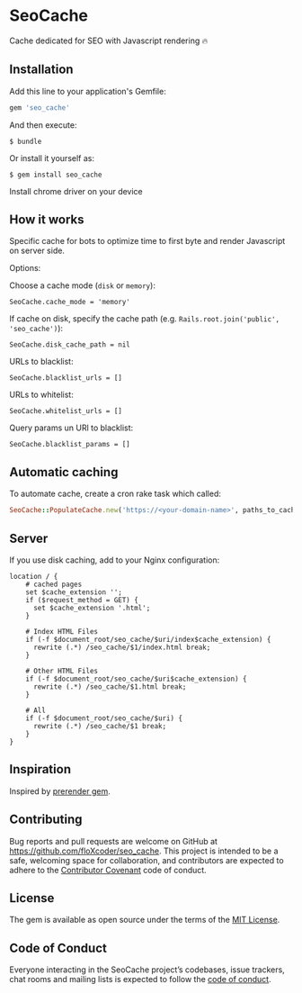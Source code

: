 # SeoCache

Cache dedicated for SEO with Javascript rendering :fire:


## Installation

Add this line to your application's Gemfile:

```ruby
gem 'seo_cache'
```

And then execute:

    $ bundle

Or install it yourself as:

    $ gem install seo_cache

Install chrome driver on your device

## How it works

Specific cache for bots to optimize time to first byte and render Javascript on server side.

Options:

Choose a cache mode (`disk` or `memory`):

    SeoCache.cache_mode = 'memory'

If cache on disk, specify the cache path (e.g. `Rails.root.join('public', 'seo_cache')`):
    
    SeoCache.disk_cache_path = nil
    
URLs to blacklist:

    SeoCache.blacklist_urls = []
    
URLs to whitelist:

    SeoCache.whitelist_urls = []
    
Query params un URl to blacklist:

    SeoCache.blacklist_params = []

## Automatic caching

To automate cache, create a cron rake task which called:

```ruby
SeoCache::PopulateCache.new('https://<your-domain-name>', paths_to_cache).new.perform
```

## Server

If you use disk caching, add to your Nginx configuration:

```
location / {
    # cached pages
    set $cache_extension '';
    if ($request_method = GET) {
      set $cache_extension '.html';
    }
    
    # Index HTML Files
    if (-f $document_root/seo_cache/$uri/index$cache_extension) {
      rewrite (.*) /seo_cache/$1/index.html break;
    }
    
    # Other HTML Files
    if (-f $document_root/seo_cache/$uri$cache_extension) {
      rewrite (.*) /seo_cache/$1.html break;
    }
    
    # All
    if (-f $document_root/seo_cache/$uri) {
      rewrite (.*) /seo_cache/$1 break;
    }
}
```

## Inspiration

Inspired by [prerender gem](https://github.com/prerender/prerender_rails).

## Contributing

Bug reports and pull requests are welcome on GitHub at https://github.com/floXcoder/seo_cache. This project is intended to be a safe, welcoming space for collaboration, and contributors are expected to adhere to the [Contributor Covenant](http://contributor-covenant.org) code of conduct.

## License

The gem is available as open source under the terms of the [MIT License](https://opensource.org/licenses/MIT).

## Code of Conduct

Everyone interacting in the SeoCache project’s codebases, issue trackers, chat rooms and mailing lists is expected to follow the [code of conduct](https://github.com/[USERNAME]/seo_cache/blob/master/CODE_OF_CONDUCT.md).
